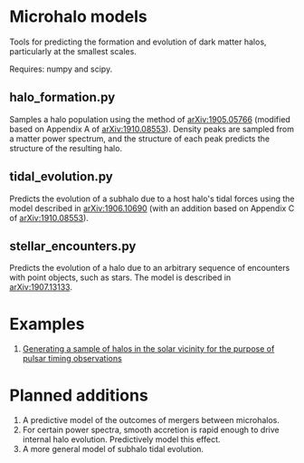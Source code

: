 # Microhalo models
Tools for predicting the formation and evolution of dark matter halos, particularly at the smallest scales.

Requires: numpy and scipy.

## halo_formation.py

Samples a halo population using the method of [arXiv:1905.05766](https://arxiv.org/abs/1905.05766) (modified based on Appendix A of [arXiv:1910.08553](https://arxiv.org/abs/1910.08553)). Density peaks are sampled from a matter power spectrum, and the structure of each peak predicts the structure of the resulting halo.

## tidal_evolution.py

Predicts the evolution of a subhalo due to a host halo's tidal forces using the model described in [arXiv:1906.10690](https://arxiv.org/abs/1906.10690) (with an addition based on Appendix C of [arXiv:1910.08553](https://arxiv.org/abs/1910.08553)).

## stellar_encounters.py

Predicts the evolution of a halo due to an arbitrary sequence of encounters with point objects, such as stars. The model is described in [arXiv:1907.13133](https://arxiv.org/abs/1907.13133).

# Examples

1. [Generating a sample of halos in the solar vicinity for the purpose of pulsar timing observations](https://github.com/delos/microhalo-models/tree/main/examples/pulsar-timing)

# Planned additions

1. A predictive model of the outcomes of mergers between microhalos.
2. For certain power spectra, smooth accretion is rapid enough to drive internal halo evolution. Predictively model this effect.
3. A more general model of subhalo tidal evolution.
